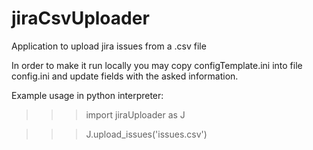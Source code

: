 # jiraCsvUploader
Application to upload jira issues from a .csv file

In order to make it run locally you may copy configTemplate.ini into file config.ini and update fields with the asked information.

Example usage in python interpreter:

>>> import jiraUploader as J

>>> J.upload_issues('issues.csv')
